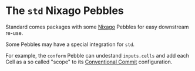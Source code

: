 # The `std` Nixago Pebbles

Standard comes packages with some [Nixago][nixago] Pebbles for easy
downstream re-use.

Some Pebbles may have a special integration for `std`.

For example, the `conform` Pebble can undestand `inputs.cells`
and add each Cell as a so called "scope" to its
[Conventional Commit][conventional-commit] configuration.

[nixago]: https://github.com/nix-community/nixago
[conform]: conform.md
[conventional-commit]: https://www.conventionalcommits.org/
